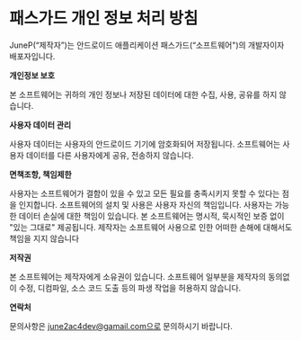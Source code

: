# 패스가드 개인 정보 처리 방침

JuneP(“제작자”)는 안드로이드 애플리케이션 패스가드(“소프트웨어")의 개발자이자 배포자입니다.


<b>개인정보 보호</b>

본 소프트웨어는 귀하의 개인 정보나 저장된 데이터에 대한 수집, 사용, 공유를 하지 않습니다.

 

<b>사용자 데이터 관리</b>

사용자 데이터는 사용자의 안드로이드 기기에 암호화되어 저장됩니다. 소프트웨어는 사용자 데이터를 다른 사용자에게 공유, 전송하지 않습니다.

<b>면책조항, 책임제한</b>

사용자는 소프트웨어가 결함이 있을 수 있고 모든 필요를 충족시키지 못할 수 있다는 점을 인지합니다. 소프트웨어의 설치 및 사용은 사용자 자신의 책임입니다. 사용자는 가능한 데이터 손실에 대한 책임이 있습니다. 본 소프트웨어는 명시적, 묵시적인 보증 없이 "있는 그대로" 제공됩니다. 제작자는 소프트웨어 사용으로 인한 어떠한 손해에 대해서도 책임을 지지 않습니다 

<b>저작권</b>

본 소프트웨어는 제작자에게 소유권이 있습니다. 소프트웨어 일부분을 제작자의 동의없이 수정, 디컴파일,  소스 코드 도출 등의 파생 작업을 허용하지 않습니다.

<b>연락처</b>

문의사항은 june2ac4dev@gamail.com으로 문의하시기 바랍니다.
